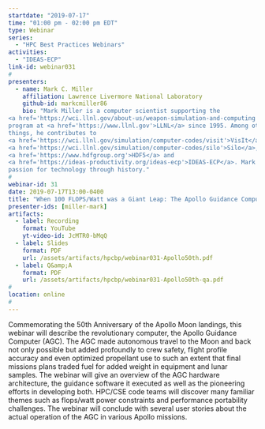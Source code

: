 ```yaml
---
startdate: "2019-07-17"
time: "01:00 pm - 02:00 pm EDT"
type: Webinar
series:
  - "HPC Best Practices Webinars"
activities:
  - "IDEAS-ECP"
link-id: webinar031
#
presenters:
  - name: Mark C. Miller
    affiliation: Lawrence Livermore National Laboratory
    github-id: markcmiller86
    bio: "Mark Miller is a computer scientist supporting the
<a href='https://wci.llnl.gov/about-us/weapon-simulation-and-computing'>WSC</a>
program at <a href='https://www.llnl.gov'>LLNL</a> since 1995. Among other
things, he contributes to
<a href='https://wci.llnl.gov/simulation/computer-codes/visit'>VisIt</a>,
<a href='https://wci.llnl.gov/simulation/computer-codes/silo'>Silo</a>,
<a href='https://www.hdfgroup.org'>HDF5</a> and
<a href='https://ideas-productivity.org/ideas-ecp'>IDEAS-ECP</a>. Mark has a
passion for technology through history."
#
webinar-id: 31
date: 2019-07-17T13:00-0400
title: "When 100 FLOPS/Watt was a Giant Leap: The Apollo Guidance Computer Hardware, Software And Application In Moon Missions"
presenter-ids: [miller-mark]
artifacts:
  - label: Recording
    format: YouTube
    yt-video-id: JcMTR0-bMqQ
  - label: Slides
    format: PDF
    url: /assets/artifacts/hpcbp/webinar031-Apollo50th.pdf
  - label: Q&amp;A
    format: PDF
    url: /assets/artifacts/hpcbp/webinar031-Apollo50th-qa.pdf
#
location: online
#
---
```

Commemorating the 50th Anniversary of the Apollo Moon landings, this
webinar will describe the revolutionary computer, the Apollo Guidance
Computer (AGC). The AGC made autonomous travel to the Moon and back
not only possible but added profoundly to crew safety, flight profile
accuracy and even optimized propellant use to such an extent that
final missions plans traded fuel for added weight in equipment and
lunar samples. The webinar will give an overview of the AGC hardware
architecture, the guidance software it executed as well as the
pioneering efforts in developing both. HPC/CSE code teams will
discover many familiar themes such as flops/watt power constraints and
performance portability challenges. The webinar will conclude with
several user stories about the actual operation of the AGC in various
Apollo missions.

